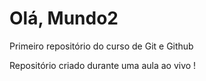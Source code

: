 # Olá, Mundo2
 Primeiro repositório do curso de Git e Github

 Repositório criado durante uma aula ao vivo !
